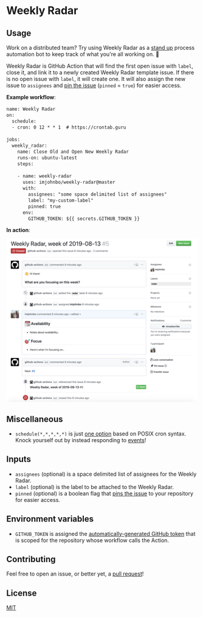 # Weekly Radar

## Usage

Work on a distributed team? Try using Weekly Radar as a [stand up](https://en.wikipedia.org/wiki/Stand-up_meeting) process automation bot to keep track of what you're all working on. 🚀

Weekly Radar is GitHub Action that will find the first open issue with `label`,
close it, and link it to a newly created Weekly Radar template issue. If there
is no open issue with `label`, it will create one. It will also assign the
new issue to `assignees` and [pin the issue](https://help.github.com/en/github/managing-your-work-on-github/pinning-an-issue-to-your-repository) (`pinned` = `true`) for easier access.

**Example workflow**:

```
name: Weekly Radar
on:
  schedule:
  - cron: 0 12 * * 1  # https://crontab.guru

jobs:
  weekly_radar:
    name: Close Old and Open New Weekly Radar
    runs-on: ubuntu-latest
    steps:

    - name: weekly-radar
      uses: imjohnbo/weekly-radar@master
      with:
        assignees: "some space delimited list of assignees"
        label: "my-custom-label"
        pinned: true
      env:
        GITHUB_TOKEN: ${{ secrets.GITHUB_TOKEN }}
```

**In action**:

![Weekly Radar Image](./weekly-radar.png)

## Miscellaneous

- `schedule(*,*,*,*,*)` is just
  [one option](https://help.github.com/en/articles/events-that-trigger-workflows#scheduled-events)
  based on POSIX cron syntax. Knock yourself out by instead responding to
  [events](https://help.github.com/en/articles/events-that-trigger-workflows)!

## Inputs

- `assignees` (optional) is a space delimited list of assignees for the Weekly
  Radar.
- `label` (optional) is the label to be attached to the Weekly Radar.
- `pinned` (optional) is a boolean flag that [pins the issue](https://help.github.com/en/github/managing-your-work-on-github/pinning-an-issue-to-your-repository) to your repository for easier access.

## Environment variables

- `GITHUB_TOKEN` is assigned the
  [automatically-generated GitHub token](https://help.github.com/en/articles/virtual-environments-for-github-actions#creating-and-using-secrets-encrypted-variables)
  that is scoped for the repository whose workflow calls the Action.

## Contributing

Feel free to open an issue, or better yet, a
[pull request](https://github.com/imjohnbo/weekly-radar/compare)!

## License

[MIT](https://choosealicense.com/licenses/mit/)
